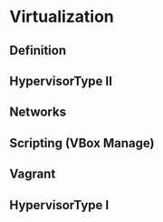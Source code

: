 # Virtualization

## Definition
## HypervisorType II
## Networks
## Scripting (VBox Manage)
## Vagrant
## HypervisorType I


